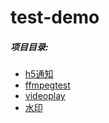 # test-demo
 ##### 项目目录:
 - [h5通知](https://wojiaoggyy.github.io/test-demo/h5Message.html)
 - [ffmpegtest](https://wojiaoggyy.github.io/test-demo/ffmpegtest.html)
 - [videoplay](https://wojiaoggyy.github.io/test-demo/videoplay.html)
 - [水印](https://wojiaoggyy.github.io/test-demo/watchdogTest.html)

